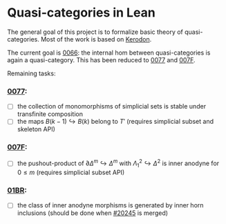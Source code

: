 # Quasi-categories in Lean

The general goal of this project is to formalize basic theory of quasi-categories. Most of the work is based on [Kerodon](https://kerodon.net/).

The current goal is [0066](https://kerodon.net/tag/0066): the internal hom between quasi-categories is again a quasi-category. This has been reduced to [0077](https://kerodon.net/tag/0077) and [007F](https://kerodon.net/tag/007F).

Remaining tasks:

### [0077](https://kerodon.net/tag/0077):
- [ ] the collection of monomorphisms of simplicial sets is stable under transfinite composition
- [ ] the maps $B(k - 1) \hookrightarrow B(k)$ belong to $T'$ (requires simplicial subset and skeleton API)

### [007F](https://kerodon.net/tag/007F):
- [ ] the pushout-product of $\partial\Delta^m \hookrightarrow \Delta^m$ with $\Lambda^2_1 \hookrightarrow \Delta^2$ is inner anodyne for $0 \le m$ (requires simplicial subset API)

### [01BR](https://kerodon.net/tag/01BR):
- [ ] the class of inner anodyne morphisms is generated by inner horn inclusions (should be done when [#20245](https://github.com/leanprover-community/mathlib4/pull/20245) is merged)
